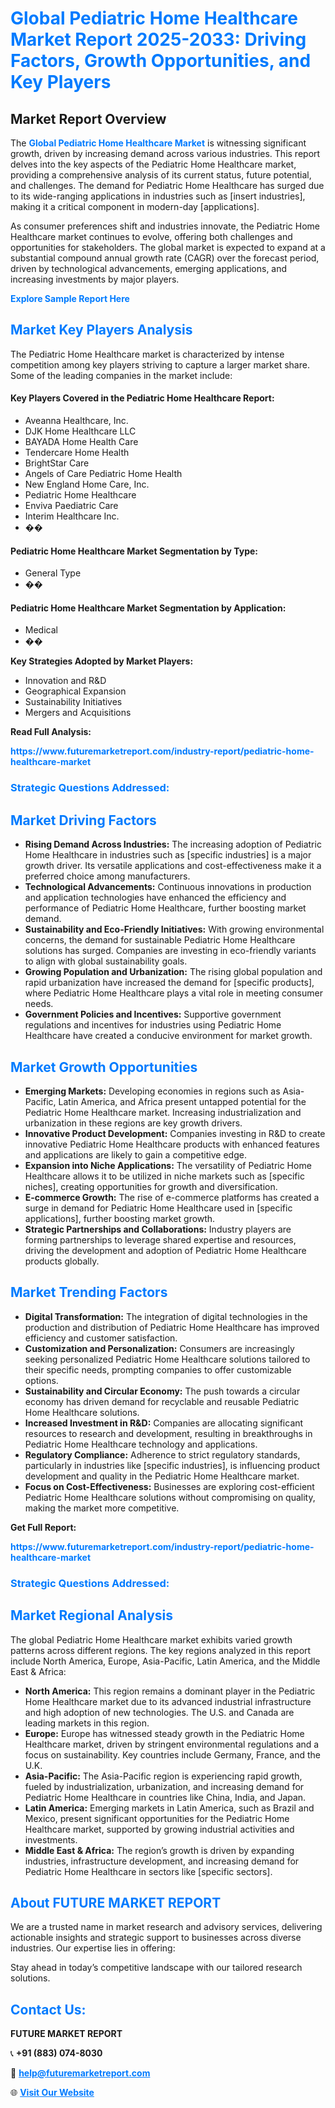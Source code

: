 <h1 style="color: #007BFF;">Global Pediatric Home Healthcare Market Report 2025-2033: Driving Factors, Growth Opportunities, and Key Players</h1>

<section id="overview">
<h2>Market Report Overview</h2>
<p>The <a href="https://www.futuremarketreport.com/industry-report/pediatric-home-healthcare-market" style="color: #007BFF; text-decoration: none;"><strong>Global Pediatric Home Healthcare Market</strong></a> is witnessing significant growth, driven by increasing demand across various industries. This report delves into the key aspects of the Pediatric Home Healthcare market, providing a comprehensive analysis of its current status, future potential, and challenges. The demand for Pediatric Home Healthcare has surged due to its wide-ranging applications in industries such as [insert industries], making it a critical component in modern-day [applications].</p>
<p>As consumer preferences shift and industries innovate, the Pediatric Home Healthcare market continues to evolve, offering both challenges and opportunities for stakeholders. The global market is expected to expand at a substantial compound annual growth rate (CAGR) over the forecast period, driven by technological advancements, emerging applications, and increasing investments by major players.</p>
</section>

<section id="overview">
<p><a href="https://www.futuremarketreport.com/request-sample/reportId=117965" style="color: #007BFF; text-decoration: none;"><strong>Explore Sample Report Here</strong></a></p>
</section>

<section id="key-players">
<h2 style="color: #007BFF;">Market Key Players Analysis</h2>
<p>The Pediatric Home Healthcare market is characterized by intense competition among key players striving to capture a larger market share. Some of the leading companies in the market include:</p>
<h4>Key Players Covered in the Pediatric Home Healthcare Report:</h4>
<ul><li>Aveanna Healthcare, Inc.</li><li>DJK Home Healthcare LLC</li><li>BAYADA Home Health Care</li><li>Tendercare Home Health</li><li>BrightStar Care</li><li>Angels of Care Pediatric Home Health</li><li>New England Home Care, Inc.</li><li>Pediatric Home Healthcare</li><li>Enviva Paediatric Care</li><li>Interim Healthcare Inc.</li><li>��</li></ul>
<h4>Pediatric Home Healthcare Market Segmentation by Type:</h4>
<ul><li>General Type</li><li>��</li></ul>

<h4>Pediatric Home Healthcare Market Segmentation by Application:</h4>
<ul><li>Medical</li><li>��</li></ul>
<p><strong>Key Strategies Adopted by Market Players:</strong></p>
<ul>
<li>Innovation and R&D</li>
<li>Geographical Expansion</li>
<li>Sustainability Initiatives</li>
<li>Mergers and Acquisitions</li>
</ul>
</section>

<section>
<p><strong>Read Full Analysis: </strong></p><a href="https://www.futuremarketreport.com/industry-report/pediatric-home-healthcare-market" style="color: #007BFF; text-decoration: none;"><strong>https://www.futuremarketreport.com/industry-report/pediatric-home-healthcare-market</strong></a>
<h3 style="color: #007BFF;">Strategic Questions Addressed:</h3>
</section>

<section id="driving-factors">
<h2 style="color: #007BFF;">Market Driving Factors</h2>
<ul>
<li><strong>Rising Demand Across Industries:</strong> The increasing adoption of Pediatric Home Healthcare in industries such as [specific industries] is a major growth driver. Its versatile applications and cost-effectiveness make it a preferred choice among manufacturers.</li>
<li><strong>Technological Advancements:</strong> Continuous innovations in production and application technologies have enhanced the efficiency and performance of Pediatric Home Healthcare, further boosting market demand.</li>
<li><strong>Sustainability and Eco-Friendly Initiatives:</strong> With growing environmental concerns, the demand for sustainable Pediatric Home Healthcare solutions has surged. Companies are investing in eco-friendly variants to align with global sustainability goals.</li>
<li><strong>Growing Population and Urbanization:</strong> The rising global population and rapid urbanization have increased the demand for [specific products], where Pediatric Home Healthcare plays a vital role in meeting consumer needs.</li>
<li><strong>Government Policies and Incentives:</strong> Supportive government regulations and incentives for industries using Pediatric Home Healthcare have created a conducive environment for market growth.</li>
</ul>
</section>

<section id="growth-opportunities">
<h2 style="color: #007BFF;">Market Growth Opportunities</h2>
<ul>
<li><strong>Emerging Markets:</strong> Developing economies in regions such as Asia-Pacific, Latin America, and Africa present untapped potential for the Pediatric Home Healthcare market. Increasing industrialization and urbanization in these regions are key growth drivers.</li>
<li><strong>Innovative Product Development:</strong> Companies investing in R&D to create innovative Pediatric Home Healthcare products with enhanced features and applications are likely to gain a competitive edge.</li>
<li><strong>Expansion into Niche Applications:</strong> The versatility of Pediatric Home Healthcare allows it to be utilized in niche markets such as [specific niches], creating opportunities for growth and diversification.</li>
<li><strong>E-commerce Growth:</strong> The rise of e-commerce platforms has created a surge in demand for Pediatric Home Healthcare used in [specific applications], further boosting market growth.</li>
<li><strong>Strategic Partnerships and Collaborations:</strong> Industry players are forming partnerships to leverage shared expertise and resources, driving the development and adoption of Pediatric Home Healthcare products globally.</li>
</ul>
</section>

<section id="trending-factors">
<h2 style="color: #007BFF;">Market Trending Factors</h2>
<ul>
<li><strong>Digital Transformation:</strong> The integration of digital technologies in the production and distribution of Pediatric Home Healthcare has improved efficiency and customer satisfaction.</li>
<li><strong>Customization and Personalization:</strong> Consumers are increasingly seeking personalized Pediatric Home Healthcare solutions tailored to their specific needs, prompting companies to offer customizable options.</li>
<li><strong>Sustainability and Circular Economy:</strong> The push towards a circular economy has driven demand for recyclable and reusable Pediatric Home Healthcare solutions.</li>
<li><strong>Increased Investment in R&D:</strong> Companies are allocating significant resources to research and development, resulting in breakthroughs in Pediatric Home Healthcare technology and applications.</li>
<li><strong>Regulatory Compliance:</strong> Adherence to strict regulatory standards, particularly in industries like [specific industries], is influencing product development and quality in the Pediatric Home Healthcare market.</li>
<li><strong>Focus on Cost-Effectiveness:</strong> Businesses are exploring cost-efficient Pediatric Home Healthcare solutions without compromising on quality, making the market more competitive.</li>
</ul>
</section>

<section>
<p><strong>Get Full Report: </strong></p><a href="https://www.futuremarketreport.com/industry-report/pediatric-home-healthcare-market" style="color: #007BFF; text-decoration: none;"><strong>https://www.futuremarketreport.com/industry-report/pediatric-home-healthcare-market</strong></a>
<h3 style="color: #007BFF;">Strategic Questions Addressed:</h3>
</section>


<section id="regional-analysis">
<h2 style="color: #007BFF;">Market Regional Analysis</h2>
<p>The global Pediatric Home Healthcare market exhibits varied growth patterns across different regions. The key regions analyzed in this report include North America, Europe, Asia-Pacific, Latin America, and the Middle East & Africa:</p>
<ul>
<li><strong>North America:</strong> This region remains a dominant player in the Pediatric Home Healthcare market due to its advanced industrial infrastructure and high adoption of new technologies. The U.S. and Canada are leading markets in this region.</li>
<li><strong>Europe:</strong> Europe has witnessed steady growth in the Pediatric Home Healthcare market, driven by stringent environmental regulations and a focus on sustainability. Key countries include Germany, France, and the U.K.</li>
<li><strong>Asia-Pacific:</strong> The Asia-Pacific region is experiencing rapid growth, fueled by industrialization, urbanization, and increasing demand for Pediatric Home Healthcare in countries like China, India, and Japan.</li>
<li><strong>Latin America:</strong> Emerging markets in Latin America, such as Brazil and Mexico, present significant opportunities for the Pediatric Home Healthcare market, supported by growing industrial activities and investments.</li>
<li><strong>Middle East & Africa:</strong> The region’s growth is driven by expanding industries, infrastructure development, and increasing demand for Pediatric Home Healthcare in sectors like [specific sectors].</li>
</ul>
</section>

<footer>
<h2 style="color: #007BFF;">About FUTURE MARKET REPORT</h2>
<p>We are a trusted name in market research and advisory services, delivering actionable insights and strategic support to businesses across diverse industries. Our expertise lies in offering:</p>

<p>Stay ahead in today’s competitive landscape with our tailored research solutions.</p>

<h2 style="color: #007BFF;">Contact Us:</h2>
<p><strong>FUTURE MARKET REPORT</strong></p>
<p>📞 <strong>+91 (883) 074-8030</strong></p>
<p>📧 <strong><a href="mailto:help@futuremarketreport.com" style="color: #007BFF;">help@futuremarketreport.com</a></strong></p>
<p>🌐 <strong><a href="https://www.futuremarketreport.com/" style="color: #007BFF;">Visit Our Website</a></strong></p>
</footer>
